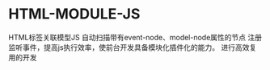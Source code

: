 # HTML-MODULE-JS
HTML标签关联模型JS
自动扫描带有event-node、model-node属性的节点
注册监听事件，提高js执行效率，使前台开发具备模块化插件化的能力。
进行高效复用的开发
